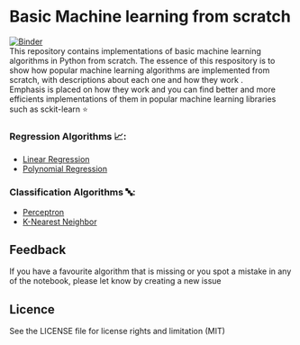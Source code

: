 # Basic Machine learning from scratch
[![Binder](https://mybinder.org/badge_logo.svg)](https://mybinder.org/v2/gh/david-adewoyin/machine_learning_from_scatch/HEAD)  
This repository contains implementations of basic machine learning algorithms in Python from scratch.
The essence of this respository is to show how popular machine learning algorithms are implemented from scratch, with descriptions about each one and how they work
.  
Emphasis is placed on how they work and you can find better and more efficients implementations of them in popular machine learning libraries such as sckit-learn :star:  
### Regression Algorithms :chart_with_upwards_trend::
- [Linear Regression](https://github.com/david-adewoyin/machine_learning_from_scatch/blob/main/linear_regression.ipynb)
- [Polynomial Regression](https://github.com/david-adewoyin/machine_learning_basics/blob/main/polynomial_regression.ipynb)
### Classification Algorithms :abc::
- [Perceptron](https://github.com/david-adewoyin/machine_learning_from_scatch/blob/main/perceptron.ipynb)
- [K-Nearest Neighbor](https://github.com/david-adewoyin/machine_learning_from_scatch/blob/main/k_nearest_neighbors.ipynb)


## Feedback
If you have a favourite algorithm that is missing or you spot a mistake in any of the notebook, please let know by creating a new issue

## Licence 
See the LICENSE file for license rights and limitation (MIT)
